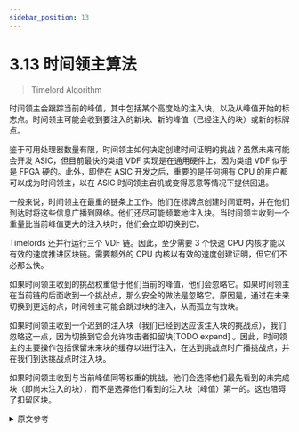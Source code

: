 ```yaml
---
sidebar_position: 13
---
```


# 3.13 时间领主算法

> Timelord Algorithm

时间领主会跟踪当前的峰值，其中包括某个高度处的注入块，以及从峰值开始的标志点。时间领主可能会收到要注入的新块、新的峰值（已经注入的块）或新的标牌点。

鉴于可用处理器数量有限，时间领主如何决定创建时间证明的挑战？虽然未来可能会开发 ASIC，但目前最快的类组 VDF 实现是在通用硬件上，因为类组 VDF 似乎是 FPGA 硬的。此外，即使在 ASIC 开发之后，重要的是任何拥有 CPU 的用户都可以成为时间领主，以在 ASIC 时间领主宕机或变得恶意等情况下提供回退。

一般来说，时间领主在最重的链条上工作。他们在标牌点创建时间证明，并在他们到达时将这些信息广播到网络。他们还尽可能频繁地注入块。当时间领主收到一个重量比当前峰值更大的注入块时，他们会立即切换到它。

Timelords 还并行运行三个 VDF 链。因此，至少需要 3 个快速 CPU 内核才能以有效的速度推进区块链。需要额外的 CPU 内核以有效的速度创建证明，但它们不必那么快。

如果时间领主收到的挑战权重低于他们当前的峰值，他们会忽略它。如果时间领主在当前链的后面收到一个挑战点，那么安全的做法是忽略它。原因是，通过在未来切换到更远的点，时间领主可能会跳过块的注入，从而孤立有效块。

如果时间领主收到一个迟到的注入块（我们已经到达应该注入块的挑战点），我们忽略这一点，因为切换到它会允许攻击者扣留块[TODO expand] 。因此，时间领主的主要操作包括保留未来块的缓存以进行注入，在达到挑战点时广播挑战点，并在我们到达挑战点时注入块。

如果时间领主收到与当前峰值同等权重的挑战，他们会选择他们最先看到的未完成块（即尚未注入的块），而不是选择他们看到的注入块（峰值）第一的。这也阻碍了扣留区块。

<details>
<summary>原文参考</summary>


A timelord keeps track of the current peak which includes an infused block at a certain height, and signage points from the peak onwards. A timelord might receive new blocks to infuse, new peaks (blocks which are already infused), or new signage points. 

How does a timelord decide which challenges to create proofs of time on, given a limited number of available processors? While ASICs are likely to develop in the future, at the moment the fastest classgroup VDF implementations are on general purpose hardware as it appears that the classgroup VDF is FPGA hard. Furthermore, even after the development of ASICs, it’s important that any user with a CPU can be a timelord, to provide fallbacks in the case that the ASIC timelords go down, or become malicious, etc. 

In general, timelords work on the heaviest chain. They create proofs of time at the signage points, and broadcast these to the network as they reach them. They also infuse blocks as often as they can. When the timelord receives an infused block which has a greater weight than the current peak, they switch to it immediately. 

Timelords also run the three VDF chains in parallel. Therefore at least 3 fast CPU cores are necessary to advance the blockchain at an efficient rate. Extra CPU cores will be necessary to create proofs at an efficient rate, but they do not have to be as fast.

If the timelord receives a challenge with less weight than their current peak, they ignore it. 
If the timelord receives a challenge point later in the current chain, the safe thing to do is to ignore it. The reason is that by switching to a point further in the future, the timelord might be skipping infusal of blocks, and thus orphaning valid blocks. 

If the timelord receives a block for infusion which is late (we have already reached the challenge point at which the block should have been infused), we ignore this, since switching to it would allow attackers to withhold blocks [TODO expand]. Therefore the main operation of the timelord involves keeping a cache of future blocks to infuse, broadcasting challenge points when they are reached, and infusing blocks when we reach their challenge points.

If the timelord receives a challenge with equal weight as the current peak, they choose the unfinished block which they saw first (that is, the block that has not been infused yet), as opposed to choosing the infused block (peak) which they saw first. This also disincentivizes withholding of blocks.

</details>
